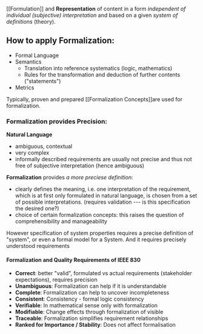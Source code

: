 [[Formulation]] and **Representation** of content in a form *independent of individual* *(subjective) interpretation* and based on a given *system of definitions* (theory).

## How to apply Formalization:
- Formal Language
- Semantics
	- Translation into reference systematics (logic, mathematics)
	- Rules for the transformation and deduction of further contents ("statements")
- Metrics

Typically, proven and prepared [[Formalization Concepts]]are used for formalization.

### Formalization provides Precision:

**Natural Language**
- ambiguous, contextual 
- very complex
- informally described requirements are usually not precise and thus not free of subjective interpretation (hence ambiguous)

**Formalization** provides *a more preciese definition*:
- clearly defines the meaning, i.e. one interpretation of the requirement, which is at first only formulated in natural language, is chosen from a set of possible interpretations. (requires validation --- is this specification the desired one?)
- choice of certain formalization concepts: this raises the question of comprehensibility and manageability

However specification of system properties requires a precise definition of "system", or even a formal model for a System. And it requires precisely understood requirements

#### Formalization and Quality Requirements of IEEE 830

- **Correct**: better "valid", formulated vs actual requirements (stakeholder expectations), requires precision
- **Unambiguous**: Formalization can help if it is understandable
- **Complete**: Formalization can help to uncover incompleteness
- **Consistent**: Consistency - formal logic consistency
- **Verifiable**: In mathematical sense only with formalization
- **Modifiable**: Change effects through formalization of visible
- **Traceable**: Formalization simplifies requirement relationships
- **Ranked for Importance / Stability**: Does not affect formalisation
